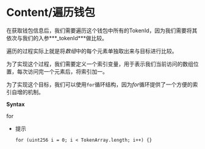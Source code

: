 # Content/**遍历钱包**

在获取钱包信息后，我们需要遍历这个钱包中所有的TokenId，因为我们需要将其依次与我们的入参***_tokenId***做比较。

遍历的过程实际上就是将*数组*中的每个元素单独取出来与目标进行比较。

为了实现这个过程，我们需要定义一个索引变量，用于表示我们当前访问的数组位置，每次访问完一个元素后，将索引加一。

为了实现这个目标，我们可以使用`for`循环结构，因为*for*循环提供了一个方便的索引自增的机制。

**Syntax**

for

- 提示
    
    ```solidity
    for (uint256 i = 0; i < TokenArray.length; i++) {}
    ```